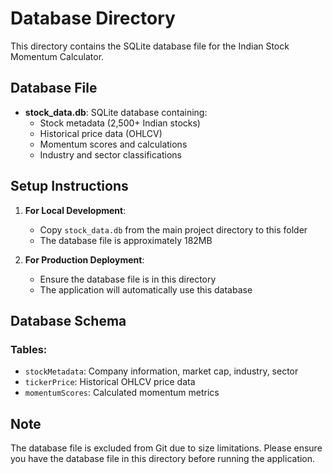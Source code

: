 # Database Directory

This directory contains the SQLite database file for the Indian Stock Momentum Calculator.

## Database File

- **stock_data.db**: SQLite database containing:
  - Stock metadata (2,500+ Indian stocks)
  - Historical price data (OHLCV)
  - Momentum scores and calculations
  - Industry and sector classifications

## Setup Instructions

1. **For Local Development**: 
   - Copy `stock_data.db` from the main project directory to this folder
   - The database file is approximately 182MB

2. **For Production Deployment**:
   - Ensure the database file is in this directory
   - The application will automatically use this database

## Database Schema

### Tables:
- `stockMetadata`: Company information, market cap, industry, sector
- `tickerPrice`: Historical OHLCV price data
- `momentumScores`: Calculated momentum metrics

## Note

The database file is excluded from Git due to size limitations. 
Please ensure you have the database file in this directory before running the application.
